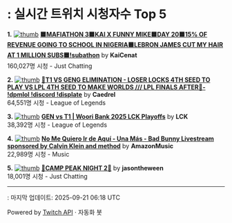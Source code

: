 # : 실시간 트위치 시청자수 Top 5

**1.** [![thumb](https://static-cdn.jtvnw.net/previews-ttv/live_user_kaicenat-320x180.jpg)](https://twitch.tv/KaiCenat)
**[🟦MAFIATHON 3🟦KAI X FUNNY MIKE🟦DAY 20🟦15% OF REVENUE GOING TO SCHOOL IN NIGERIA🟦LEBRON JAMES CUT MY HAIR AT 1 MILLION SUBS🟦!subathon](https://twitch.tv/KaiCenat)** by **KaiCenat**<br>160,027명 시청  - Just Chatting

**2.** [![thumb](https://static-cdn.jtvnw.net/previews-ttv/live_user_caedrel-320x180.jpg)](https://twitch.tv/Caedrel)
**[🔴T1 VS GENG ELIMINATION - LOSER LOCKS 4TH SEED TO PLAY VS LPL 4TH SEED TO MAKE WORLDS /// LPL FINALS AFTER🔴-  !dpmlol !discord !displate](https://twitch.tv/Caedrel)** by **Caedrel**<br>64,551명 시청  - League of Legends

**3.** [![thumb](https://static-cdn.jtvnw.net/previews-ttv/live_user_lck-320x180.jpg)](https://twitch.tv/LCK)
**[GEN vs T1 | Woori Bank 2025 LCK Playoffs](https://twitch.tv/LCK)** by **LCK**<br>38,392명 시청  - League of Legends

**4.** [![thumb](https://static-cdn.jtvnw.net/previews-ttv/live_user_amazonmusic-320x180.jpg)](https://twitch.tv/AmazonMusic)
**[No Me Quiero Ir de Aquí - Una Más - Bad Bunny Livestream sponsored by Calvin Klein and method](https://twitch.tv/AmazonMusic)** by **AmazonMusic**<br>22,989명 시청  - Music

**5.** [![thumb](https://static-cdn.jtvnw.net/previews-ttv/live_user_jasontheween-320x180.jpg)](https://twitch.tv/jasontheween)
**[🔴CAMP PEAK NIGHT 2🔴](https://twitch.tv/jasontheween)** by **jasontheween**<br>18,001명 시청  - Just Chatting


---
: 마지막 업데이트: 2025-09-21 06:18 UTC

Powered by [Twitch API](https://dev.twitch.tv/docs/api/reference) · 자동화 봇